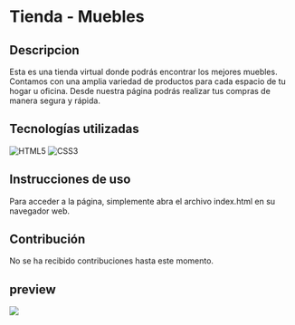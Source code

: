 # Tienda - Muebles

## Descripcion

Esta es una tienda virtual donde podrás encontrar los mejores muebles. Contamos con una amplia variedad de productos para cada espacio de tu hogar u oficina. Desde nuestra página podrás realizar tus compras de manera segura y rápida.

## Tecnologías utilizadas

![HTML5](https://img.shields.io/badge/html5-%23E34F26.svg?style=for-the-badge&logo=html5&logoColor=white)
![CSS3](https://img.shields.io/badge/css3-%231572B6.svg?style=for-the-badge&logo=css3&logoColor=white)

## Instrucciones de uso

Para acceder a la página, simplemente abra el archivo index.html en su navegador web.

## Contribución

No se ha recibido contribuciones hasta este momento.

## preview

![](https://i.imgur.com/9oSpOmv.png)
